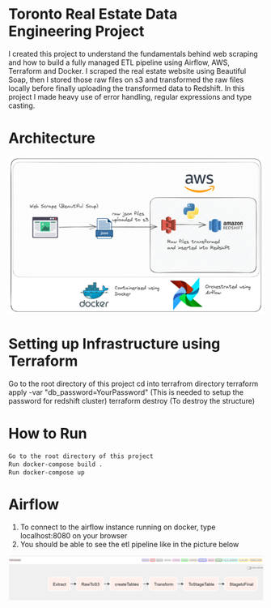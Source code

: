 # Toronto Real Estate Data Engineering Project

I created this project to understand the fundamentals behind web scraping and how to build a fully managed ETL pipeline using Airflow, AWS, Terraform and Docker. I scraped the real estate website using Beautiful Soap, then I stored those raw files on s3 and transformed the raw files locally before finally uploading the transformed data to Redshift. In this project I made heavy use of error handling, regular expressions and type casting.

# Architecture

![Architecture](imgs/architecture.png)

# Setting up Infrastructure using Terraform

   Go to the root directory of this project
   cd into terrafrom directory
   terraform apply -var "db_password=YourPassword" (This is needed to setup the password for redshift cluster)
   terraform destroy (To destroy the structure)


# How to Run

    Go to the root directory of this project
    Run docker-compose build .
    Run docker-compose up

# Airflow
1. To connect to the airflow instance running on docker, type localhost:8080 on your browser
2. You should be able to see the etl pipeline like in the picture below

![Airflow](imgs/airflow.png)   
